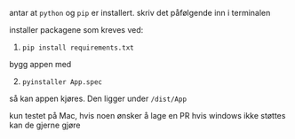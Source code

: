 antar at `python` og `pip` er installert. skriv det påfølgende inn i terminalen

installer packagene som kreves ved:

1. ```pip install requirements.txt```

bygg appen med 

2. ```pyinstaller App.spec```

så kan appen kjøres. Den ligger under `/dist/App`

kun testet på Mac, hvis noen ønsker å lage en PR hvis windows ikke støttes kan de gjerne gjøre